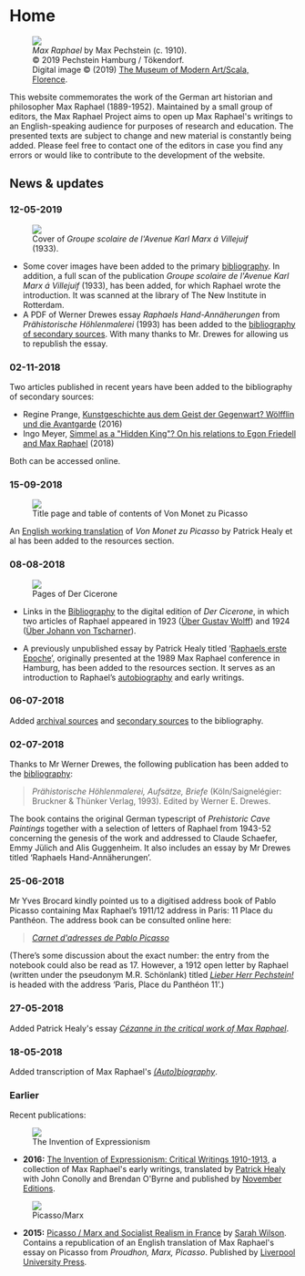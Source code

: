 # Home

<figure>
<img src="/assets/home/max-pechstein-max-raphael-480px.jpg">
<figcaption><em>Max Raphael</em> by Max Pechstein (c. 1910).<br>© 2019 Pechstein Hamburg / Tökendorf.<br>Digital image © (2019) <a href="https://www.moma.org/s/ge/collection_ge/object/object_objid-33301.html">The Museum of Modern Art/Scala, Florence</a>.</figcaption>
</figure>

This website commemorates the work of the German art historian and philosopher Max Raphael (1889-1952). Maintained by a small group of editors, the Max Raphael Project aims to open up Max Raphael's writings to an English-speaking audience for purposes of research and education. The presented texts are subject to change and new material is constantly being added. Please feel free to contact one of the editors in case you find any errors or would like to contribute to the development of the website.

## News & updates

### 12-05-2019

<figure>
<img src="/assets/home/1933-groupe-scolaire-de-villejuif.jpg">
<figcaption>Cover of <em>Groupe scolaire de l'Avenue Karl Marx á Villejuif</em> (1933).</figcaption>
</figure>

- Some cover images have been added to the primary [bibliography](/bibliography/primary). In addition, a full scan of the publication _Groupe scolaire de l'Avenue Karl Marx á Villejuif_ (1933), has been added, for which Raphael wrote the introduction. It was scanned at the library of The New Institute in Rotterdam.
- A PDF of Werner Drewes essay _Raphaels Hand-Annäherungen_ from _Prähistorische Höhlenmalerei_ (1993) has been added to the [bibliography of secondary sources](/bibliography/secondary/#d). With many thanks to Mr. Drewes for allowing us to republish the essay.

### 02-11-2018

Two articles published in recent years have been added to the bibliography of secondary sources:

- Regine Prange, [Kunstgeschichte aus dem Geist der Gegenwart? Wölfflin und die Avantgarde][1] (2016)
- Ingo Meyer, [Simmel  as  a  "Hidden  King"?  On  his  relations  to  Egon  Friedell  and  Max  Raphael][2] (2018)

Both can be accessed online.

### 15-09-2018

<figure>
<img src="/assets/home/von-monet-zu-picasso-title-page.jpg">
<figcaption>Title page and table of contents of Von Monet zu Picasso</figcaption>
</figure>

An [English working translation][3] of *Von Monet zu Picasso* by Patrick Healy et al has been added to the resources section.

### 08-08-2018

<figure>
<img src="/assets/home/cicerone.jpg">
<figcaption>Pages of Der Cicerone</figcaption>
</figure>

- Links in the [Bibliography][4] to the digital edition of _Der Cicerone_, in which two articles of Raphael appeared in 1923 ([Über Gustav Wolff][5]) and 1924 ([Über Johann von Tscharner][6]).

- A previously unpublished essay by Patrick Healy titled ‘[Raphaels erste Epoche][7]’, originally presented at the 1989 Max Raphael conference in Hamburg, has been added to the resources section. It serves as an introduction to Raphael’s [autobiography][8] and early writings.

### 06-07-2018

Added [archival sources][9] and [secondary sources][10] to the bibliography.

### 02-07-2018

Thanks to Mr Werner Drewes, the following publication has been added to the [bibliography][11]:

> _Prähistorische Höhlenmalerei, Aufsätze, Briefe_ (Köln/Saignelégier: Bruckner & Thünker Verlag, 1993). Edited by Werner E. Drewes.

The book contains the original German typescript of _Prehistoric Cave Paintings_ together with a selection of letters of Raphael from 1943-52 concerning the genesis of the work and addressed to Claude Schaefer, Emmy Jülich and Alis Guggenheim. It also includes an essay by Mr Drewes titled ‘Raphaels Hand-Annäherungen’.

### 25-06-2018

Mr Yves Brocard kindly pointed us to a digitised address book of Pablo Picasso containing Max Raphael’s 1911/12 address in Paris: 11 Place du Panthéon. The address book can be consulted online here:

> [_Carnet d'adresses de Pablo Picasso_][12]

(There’s some discussion about the exact number: the entry from the notebook could also be read as 17. However, a 1912 open letter by Raphael (written under the pseudonym M.R. Schönlank) titled [_Lieber Herr Pechstein!_][13] is headed with the address ‘Paris, Place du Panthéon 11’.)

### 27-05-2018

Added Patrick Healy's essay [*Cézanne in the critical work of Max Raphael*][14].

### 18-05-2018

Added transcription of Max Raphael's [*(Auto)biography*][15].

### Earlier

Recent publications:

<figure>
<img src="/assets/home/theinventionofexpressionism.jpg">
<figcaption>The Invention of Expressionism</figcaption>
</figure>

* **2016:** [The Invention of Expressionism: Critical Writings 1910-1913][16], a collection of Max Raphael's early writings, translated by [Patrick Healy][17] with John Conolly and Brendan O'Byrne and published by [November Editions][18].

<figure>
<img src="/assets/home/picassomarx.jpg">
<figcaption>Picasso/Marx</figcaption>
</figure>

* **2015:** [Picasso / Marx and Socialist Realism in France][19] by [Sarah Wilson][20]. Contains a republication of an English translation of Max Raphael's essay on Picasso from _Proudhon, Marx, Picasso_. Published by [Liverpool University Press][21].

[1]:	/bibliography/secondary/#p
[2]:	/bibliography/secondary/#m
[3]:	/resources/von-monet-zu-picasso
[4]:	/bibliography/primary
[5]:	http://digi.ub.uni-heidelberg.de/diglit/cicerone1923/0768
[6]:	http://digi.ub.uni-heidelberg.de/diglit/cicerone1924/0160
[7]:	/resources/raphaels-erste-epoche
[8]:	/resources/autobiography
[9]:	/bibliography/archives
[10]:	/bibliography/secondary
[11]:	/bibliography/primary/#1993
[12]:	https://www.photo.rmn.fr/archive/03-006057-2C6NU046WEXV.html
[13]:	/bibliography/#1912
[14]:	/resources/cezanne-in-the-critical-work
[15]:	/resources/autobiography
[16]:	https://amzn.com/9492027097
[17]:	http://patrick-healy.com/
[18]:	http://novembereditions.com/
[19]:	http://a.co/2re4pSA
[20]:	http://courtauld.ac.uk/people/sarah-wilson
[21]:	https://liverpooluniversitypress.co.uk/products/60692
